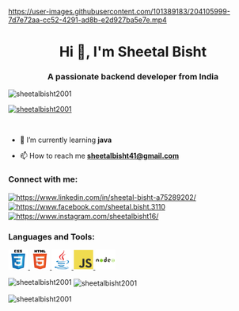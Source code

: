 

<!--
**sheetalbisht2001/sheetalbisht2001** is a ✨ _special_ ✨ repository because its `README.md` (this file) appears on your GitHub profile.

Here are some ideas to get you started:

- 🔭 I’m currently working on ...
- 🌱 I’m currently learning ...
- 👯 I’m looking to collaborate on ...
- 🤔 I’m looking for help with ...
- 💬 Ask me about ...
- 📫 How to reach me: ...
- 😄 Pronouns: ...
- ⚡ Fun fact: ...
-->

https://user-images.githubusercontent.com/101389183/204105999-7d7e72aa-cc52-4291-ad8b-e2d927ba5e7e.mp4


<h1 align="center">Hi 👋, I'm Sheetal Bisht</h1>
<h3 align="center">A passionate backend developer from India</h3>

<p align="left"> <img src="https://komarev.com/ghpvc/?username=sheetalbisht2001&label=Profile%20views&color=0e75b6&style=flat" alt="sheetalbisht2001" /> </p>

<p align="left"> <a href="https://github.com/ryo-ma/github-profile-trophy"><img src="https://github-profile-trophy.vercel.app/?username=sheetalbisht2001" alt="sheetalbisht2001" /></a> </p>

<p align="left"> <a href="https://twitter.com/" target="blank"><img src="https://img.shields.io/twitter/follow/?logo=twitter&style=for-the-badge" alt="" /></a> </p>

- 🌱 I’m currently learning **java**

- 📫 How to reach me **sheetalbisht41@gmail.com**

<h3 align="left">Connect with me:</h3>
<p align="left">
<a href="https://linkedin.com/in/https://www.linkedin.com/in/sheetal-bisht-a75289202/" target="blank"><img align="center" src="https://raw.githubusercontent.com/rahuldkjain/github-profile-readme-generator/master/src/images/icons/Social/linked-in-alt.svg" alt="https://www.linkedin.com/in/sheetal-bisht-a75289202/" height="30" width="40" /></a>
<a href="https://fb.com/https://www.facebook.com/sheetal.bisht.3110" target="blank"><img align="center" src="https://raw.githubusercontent.com/rahuldkjain/github-profile-readme-generator/master/src/images/icons/Social/facebook.svg" alt="https://www.facebook.com/sheetal.bisht.3110" height="30" width="40" /></a>
<a href="https://instagram.com/https://www.instagram.com/sheetalbisht16/" target="blank"><img align="center" src="https://raw.githubusercontent.com/rahuldkjain/github-profile-readme-generator/master/src/images/icons/Social/instagram.svg" alt="https://www.instagram.com/sheetalbisht16/" height="30" width="40" /></a>
</p>

<h3 align="left">Languages and Tools:</h3>
<p align="left"> <a href="https://www.w3schools.com/css/" target="_blank" rel="noreferrer"> <img src="https://raw.githubusercontent.com/devicons/devicon/master/icons/css3/css3-original-wordmark.svg" alt="css3" width="40" height="40"/> </a> <a href="https://www.w3.org/html/" target="_blank" rel="noreferrer"> <img src="https://raw.githubusercontent.com/devicons/devicon/master/icons/html5/html5-original-wordmark.svg" alt="html5" width="40" height="40"/> </a> <a href="https://www.java.com" target="_blank" rel="noreferrer"> <img src="https://raw.githubusercontent.com/devicons/devicon/master/icons/java/java-original.svg" alt="java" width="40" height="40"/> </a> <a href="https://developer.mozilla.org/en-US/docs/Web/JavaScript" target="_blank" rel="noreferrer"> <img src="https://raw.githubusercontent.com/devicons/devicon/master/icons/javascript/javascript-original.svg" alt="javascript" width="40" height="40"/> </a> <a href="https://nodejs.org" target="_blank" rel="noreferrer"> <img src="https://raw.githubusercontent.com/devicons/devicon/master/icons/nodejs/nodejs-original-wordmark.svg" alt="nodejs" width="40" height="40"/> </a> </p>

<p><img align="left" src="https://github-readme-stats.vercel.app/api/top-langs?username=sheetalbisht2001&show_icons=true&locale=en&layout=compact" alt="sheetalbisht2001" /></p>

<p>&nbsp;<img align="center" src="https://github-readme-stats.vercel.app/api?username=sheetalbisht2001&show_icons=true&locale=en" alt="sheetalbisht2001" /></p>

<p><img align="center" src="https://github-readme-streak-stats.herokuapp.com/?user=sheetalbisht2001&" alt="sheetalbisht2001" /></p>
